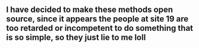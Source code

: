 ## I have decided to make these methods open source, since it appears the people at site 19 are too retarded or incompetent to do something that is so simple, so they just lie to me loll
